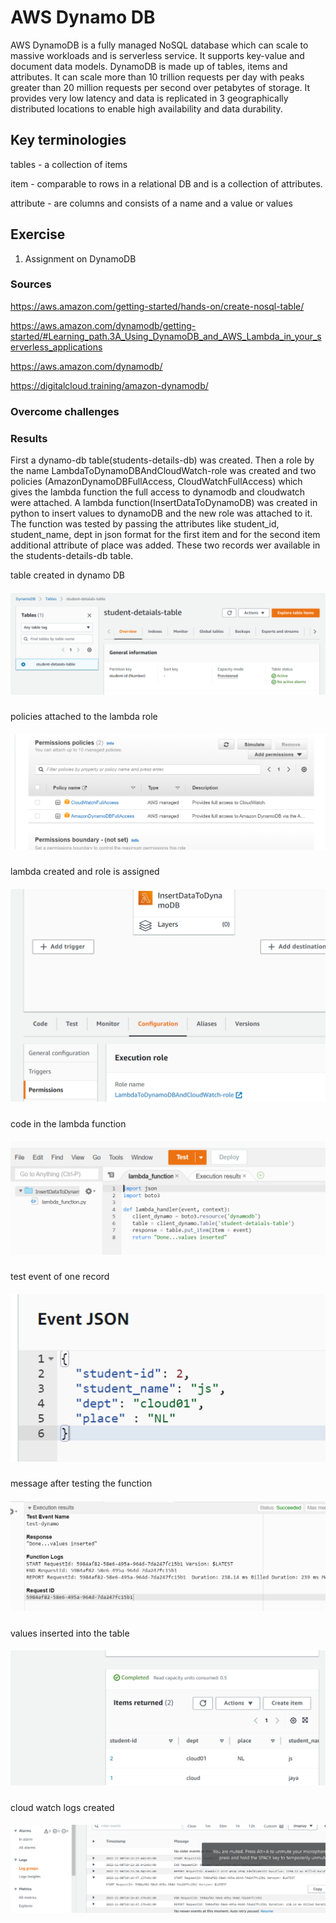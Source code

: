 # AWS Dynamo DB
AWS DynamoDB is a fully managed NoSQL database which can scale to massive workloads and is serverless service. It supports key-value and document data models. DynamoDB is made up of tables, items and attributes. It can scale more than 10 trillion requests per day with peaks greater than 20 million requests per second over petabytes of storage. It provides very low latency and data is replicated in 3 geographically distributed locations to enable high availability and data durability.       

## Key terminologies

tables - a collection of items

item - comparable to  rows in a relational DB and is a collection of attributes.

attribute - are columns and consists of a name and a value or values


## Exercise
1. Assignment on DynamoDB
### Sources
https://aws.amazon.com/getting-started/hands-on/create-nosql-table/

https://aws.amazon.com/dynamodb/getting-started/#Learning_path.3A_Using_DynamoDB_and_AWS_Lambda_in_your_serverless_applications

https://aws.amazon.com/dynamodb/

https://digitalcloud.training/amazon-dynamodb/


### Overcome challenges


### Results
First a dynamo-db table(students-details-db) was created. Then a role by the name LambdaToDynamoDBAndCloudWatch-role was created and two policies (AmazonDynamoDBFullAccess, CloudWatchFullAccess) which gives the lambda function the full access to dynamodb and cloudwatch were attached. A lambda function(InsertDataToDynamoDB) was created in python to insert values to dynamoDB and the new role was attached to it. 
The function was tested by passing the attributes like student_id, student_name, dept in json format for the first item and for the second item additional attribute of place was added. These two records wer available in the students-details-db table.


table created in dynamo DB

##### ![AWS-dynamodb-lambda-01](https://github.com/Techgrounds-Cloud-9/cloud-9-jsm-1985/blob/main/00_includes/Week-07/AWS/dynamodb-lambda/01-DynamoDBCreated.PNG)

policies attached to the lambda role

##### ![AWS-dynamodb-lambda-02](https://github.com/Techgrounds-Cloud-9/cloud-9-jsm-1985/blob/main/00_includes/Week-07/AWS/dynamodb-lambda/02-LambdatoDynamoDbAndcloudWatch-role.PNG)

lambda created and role is assigned

##### ![AWS-dynamodb-lambda-03a](https://github.com/Techgrounds-Cloud-9/cloud-9-jsm-1985/blob/main/00_includes/Week-07/AWS/dynamodb-lambda/03a-LambdaCreatedAndAssignedTheRole.PNG)

code in the lambda function

##### ![AWS-dynamodb-lambda-03b](https://github.com/Techgrounds-Cloud-9/cloud-9-jsm-1985/blob/main/00_includes/Week-07/AWS/dynamodb-lambda/03b-LambdaFunction.PNG)

test event of one record

##### ![AWS-dynamodb-lambda-04](https://github.com/Techgrounds-Cloud-9/cloud-9-jsm-1985/blob/main/00_includes/Week-07/AWS/dynamodb-lambda/04-testEvent.PNG)

message after testing the function

##### ![AWS-dynamodb-lambda-05a](https://github.com/Techgrounds-Cloud-9/cloud-9-jsm-1985/blob/main/00_includes/Week-07/AWS/dynamodb-lambda/05a-messageAfterInsertionTesting.PNG)

values inserted into the table

##### ![AWS-dynamodb-lambda-05b](https://github.com/Techgrounds-Cloud-9/cloud-9-jsm-1985/blob/main/00_includes/Week-07/AWS/dynamodb-lambda/05b-ValuesInserted.PNG)

cloud watch logs created

##### ![AWS-dynamodb-lambda-06](https://github.com/Techgrounds-Cloud-9/cloud-9-jsm-1985/blob/main/00_includes/Week-07/AWS/dynamodb-lambda/06-CloudWatchLogs.PNG)



